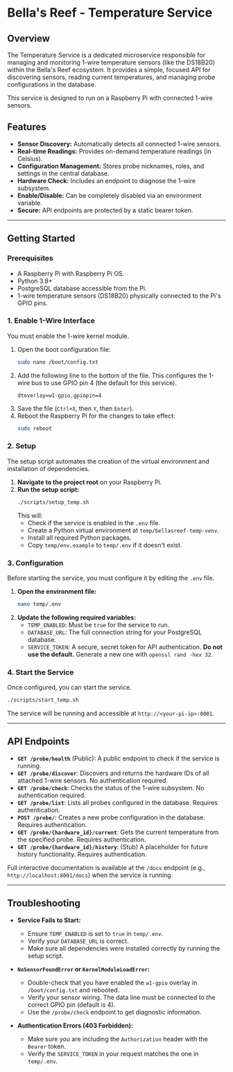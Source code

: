 # Bella's Reef - Temperature Service

## Overview

The Temperature Service is a dedicated microservice responsible for managing and monitoring 1-wire temperature sensors (like the DS18B20) within the Bella's Reef ecosystem. It provides a simple, focused API for discovering sensors, reading current temperatures, and managing probe configurations in the database.

This service is designed to run on a Raspberry Pi with connected 1-wire sensors.

## Features

-   **Sensor Discovery:** Automatically detects all connected 1-wire sensors.
-   **Real-time Readings:** Provides on-demand temperature readings (in Celsius).
-   **Configuration Management:** Stores probe nicknames, roles, and settings in the central database.
-   **Hardware Check:** Includes an endpoint to diagnose the 1-wire subsystem.
-   **Enable/Disable:** Can be completely disabled via an environment variable.
-   **Secure:** API endpoints are protected by a static bearer token.

---

## Getting Started

### Prerequisites

-   A Raspberry Pi with Raspberry Pi OS.
-   Python 3.8+
-   PostgreSQL database accessible from the Pi.
-   1-wire temperature sensors (DS18B20) physically connected to the Pi's GPIO pins.

### 1. Enable 1-Wire Interface

You must enable the 1-wire kernel module.

1.  Open the boot configuration file:
    ```bash
    sudo nano /boot/config.txt
    ```
2.  Add the following line to the bottom of the file. This configures the 1-wire bus to use GPIO pin 4 (the default for this service).
    ```
    dtoverlay=w1-gpio,gpiopin=4
    ```
3.  Save the file (`Ctrl+X`, then `Y`, then `Enter`).
4.  Reboot the Raspberry Pi for the changes to take effect:
    ```bash
    sudo reboot
    ```

### 2. Setup

The setup script automates the creation of the virtual environment and installation of dependencies.

1.  **Navigate to the project root** on your Raspberry Pi.
2.  **Run the setup script:**
    ```bash
    ./scripts/setup_temp.sh
    ```
    This will:
    - Check if the service is enabled in the `.env` file.
    - Create a Python virtual environment at `temp/bellasreef-temp-venv`.
    - Install all required Python packages.
    - Copy `temp/env.example` to `temp/.env` if it doesn't exist.

### 3. Configuration

Before starting the service, you must configure it by editing the `.env` file.

1.  **Open the environment file:**
    ```bash
    nano temp/.env
    ```
2.  **Update the following required variables:**
    -   `TEMP_ENABLED`: Must be `true` for the service to run.
    -   `DATABASE_URL`: The full connection string for your PostgreSQL database.
    -   `SERVICE_TOKEN`: A secure, secret token for API authentication. **Do not use the default.** Generate a new one with `openssl rand -hex 32`.

### 4. Start the Service

Once configured, you can start the service.

```bash
./scripts/start_temp.sh
```

The service will be running and accessible at `http://<your-pi-ip>:8001`.

---

## API Endpoints

-   **`GET /probe/health`** (Public): A public endpoint to check if the service is running.
-   **`GET /probe/discover`**: Discovers and returns the hardware IDs of all attached 1-wire sensors. No authentication required.
-   **`GET /probe/check`**: Checks the status of the 1-wire subsystem. No authentication required.
-   **`GET /probe/list`**: Lists all probes configured in the database. Requires authentication.
-   **`POST /probe/`**: Creates a new probe configuration in the database. Requires authentication.
-   **`GET /probe/{hardware_id}/current`**: Gets the current temperature from the specified probe. Requires authentication.
-   **`GET /probe/{hardware_id}/history`**: (Stub) A placeholder for future history functionality. Requires authentication.

Full interactive documentation is available at the `/docs` endpoint (e.g., `http://localhost:8001/docs`) when the service is running.

---

## Troubleshooting

-   **Service Fails to Start:**
    -   Ensure `TEMP_ENABLED` is set to `true` in `temp/.env`.
    -   Verify your `DATABASE_URL` is correct.
    -   Make sure all dependencies were installed correctly by running the setup script.

-   **`NoSensorFoundError` or `KernelModuleLoadError`:**
    -   Double-check that you have enabled the `w1-gpio` overlay in `/boot/config.txt` and rebooted.
    -   Verify your sensor wiring. The data line must be connected to the correct GPIO pin (default is 4).
    -   Use the `/probe/check` endpoint to get diagnostic information.

-   **Authentication Errors (403 Forbidden):**
    -   Make sure you are including the `Authorization` header with the `Bearer` token.
    -   Verify the `SERVICE_TOKEN` in your request matches the one in `temp/.env`.